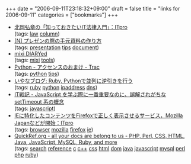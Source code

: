 +++
date = "2006-09-11T23:18:32+09:00"
draft = false
title = "links for 2006-09-11"
categories = ["bookmarks"]
+++

<ul class="delicious">
	<li>
		<div class="delicious-link"><a href="http://itpro.nikkeibp.co.jp/article/COLUMN/20060417/235451/">北岡弘章の「知っておきたいIT法律入門」：ITpro</a></div>
		<div class="delicious-tags">(tags: <a href="http://del.icio.us/nobu666/law">law</a> <a href="http://del.icio.us/nobu666/column">column</a>)</div>
	</li>
	<li>
		<div class="delicious-link"><a href="http://netafull.net/lifehack/015447.html">[N] プレゼンの際の手元資料の作り方</a></div>
		<div class="delicious-tags">(tags: <a href="http://del.icio.us/nobu666/presentation">presentation</a> <a href="http://del.icio.us/nobu666/tips">tips</a> <a href="http://del.icio.us/nobu666/document">document</a>)</div>
	</li>
	<li>
		<div class="delicious-link"><a href="http://d.cafemixi.net/">mixi DIARYed</a></div>
		<div class="delicious-tags">(tags: <a href="http://del.icio.us/nobu666/mixi">mixi</a> <a href="http://del.icio.us/nobu666/tools">tools</a>)</div>
	</li>
	<li>
		<div class="delicious-link"><a href="http://omake.accense.com/wiki/Python">Python - アクセンスのおまけ - Trac</a></div>
		<div class="delicious-tags">(tags: <a href="http://del.icio.us/nobu666/python">python</a> <a href="http://del.icio.us/nobu666/tips">tips</a>)</div>
	</li>
	<li>
		<div class="delicious-link"><a href="http://0xcc.net/blog/archives/000099.html">いやなブログ: Ruby, Pythonで並列に逆引きを行う</a></div>
		<div class="delicious-tags">(tags: <a href="http://del.icio.us/nobu666/ruby">ruby</a> <a href="http://del.icio.us/nobu666/python">python</a> <a href="http://del.icio.us/nobu666/ipaddress">ipaddress</a> <a href="http://del.icio.us/nobu666/dns">dns</a>)</div>
	</li>
	<li>
		<div class="delicious-link"><a href="http://d.hatena.ne.jp/amachang/20060910/1157911122">IT戦記 - JavaScript を学ぶ際に一番重要なのに、誤解されがちな setTimeout 系の概念</a></div>
		<div class="delicious-tags">(tags: <a href="http://del.icio.us/nobu666/javascript">javascript</a>)</div>
	</li>
	<li>
		<div class="delicious-link"><a href="http://itpro.nikkeibp.co.jp/article/NEWS/20060911/247641/">IEに特化したコンテンツをFirefoxで正しく表示させるサービス，Mozilla Japanなどが開始：ITpro</a></div>
		<div class="delicious-tags">(tags: <a href="http://del.icio.us/nobu666/browser">browser</a> <a href="http://del.icio.us/nobu666/mozilla">mozilla</a> <a href="http://del.icio.us/nobu666/firefox">firefox</a> <a href="http://del.icio.us/nobu666/ie">ie</a>)</div>
	</li>
	<li>
		<div class="delicious-link"><a href="http://www.quickref.org/">QuickRef.org - all your docs are belong to us - PHP, Perl, CSS, HTML, Java, JavaScript, MySQL, Ruby, and more</a></div>
		<div class="delicious-tags">(tags: <a href="http://del.icio.us/nobu666/search">search</a> <a href="http://del.icio.us/nobu666/reference">reference</a> <a href="http://del.icio.us/nobu666/c">c</a> <a href="http://del.icio.us/nobu666/c++">c++</a> <a href="http://del.icio.us/nobu666/css">css</a> <a href="http://del.icio.us/nobu666/html">html</a> <a href="http://del.icio.us/nobu666/dom">dom</a> <a href="http://del.icio.us/nobu666/java">java</a> <a href="http://del.icio.us/nobu666/javascript">javascript</a> <a href="http://del.icio.us/nobu666/mysql">mysql</a> <a href="http://del.icio.us/nobu666/perl">perl</a> <a href="http://del.icio.us/nobu666/php">php</a> <a href="http://del.icio.us/nobu666/ruby">ruby</a>)</div>
	</li>
</ul>
